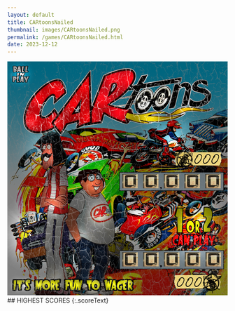 ```yaml
---
layout: default
title: CARtoonsNailed
thumbnail: images/CARtoonsNailed.png
permalink: /games/CARtoonsNailed.html
date: 2023-12-12
---
```


<img src="../images/CARtoonsNailed.png" class="gameThumbnail img-fluid mx-auto align-middle">
## HIGHEST SCORES
{:.scoreText}

